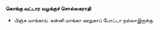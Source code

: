 **கொங்கு வட்டார வழக்குச் சொல்லகராதி**
- பிஞ்சு மாங்காய். கன்னி மாங்கா ஊறுகாப் போட்டா நல்லாஇருக்கு.

